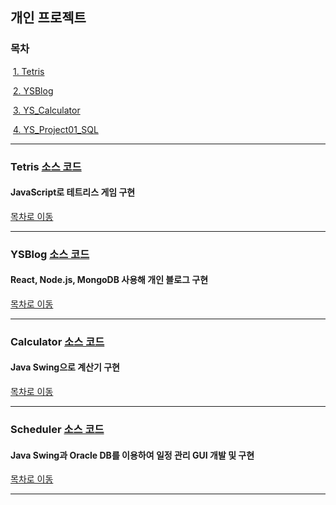 ## 개인 프로젝트 

### 목차
​	[1. Tetris](#Tetris)

​	[2. YSBlog](#YSBlog)

​	[3. YS_Calculator](#Calculator)

​	[4. YS_Project01_SQL](#Scheduler)

------

### Tetris [소스 코드](https://github.com/Gasijiyo/Projects/tree/master/Tetris)

#### JavaScript로 테트리스 게임 구현

[목차로 이동](#목차)

------

### YSBlog [소스 코드](https://github.com/Gasijiyo/Projects/tree/master/YSBlog)

#### React, Node.js, MongoDB 사용해 개인 블로그 구현

[목차로 이동](#목차)


------

### Calculator [소스 코드](https://github.com/Gasijiyo/Projects/tree/master/YS_Calculator)

#### Java Swing으로 계산기 구현

[목차로 이동](#목차)

------

### Scheduler [소스 코드](https://github.com/Gasijiyo/Projects/tree/master/YS_Project01_SQL)

#### Java Swing과 Oracle DB를 이용하여 일정 관리 GUI 개발 및 구현

[목차로 이동](#목차)

------

